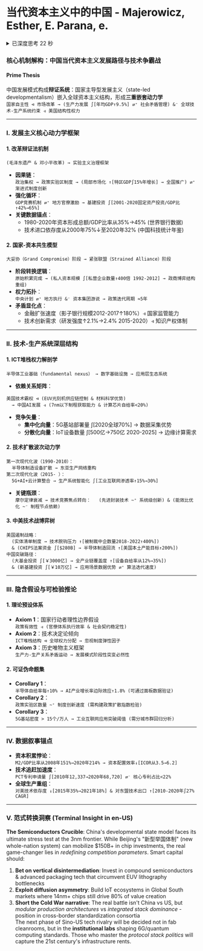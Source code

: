 # 当代资本主义中的中国 - Majerowicz, Esther, E. Parana, e.

<details >
                  <summary>已深度思考 22 秒</summary>
                  <blockquote><p>Okay, I need to tackle this query about distilling a book on China’s role in contemporary capitalism into its core mechanisms using symbolic syntax. Let’s start by parsing the user’s instructions carefully. They want a breakdown of the book’s thesis, arguments, and logic chains using predefined symbols, identification of implicit assumptions, testable corollaries, key data, and a boardroom insight. The output needs to be in Chinese with RAW-LANG terms in parentheses and the final insight in English.</p>
<p>First, I should outline the book’s main thesis. From the context info, the book discusses China’s economic transition, global expansion, and the technological dispute with the US. The core thesis seems to be that China’s developmental model is a dialectic between state control and market forces, navigating global capitalism’s structural constraints. That’s probably the Prime Thesis.</p>
<p>Next, unpacking the mechanisms. The user mentioned using symbolic syntax like → for causality, ⇄ for loops, etc. Looking at the context info, there’s mention of Reform &amp; Opening policies leading to growth but also paradoxes. So, a chain could be 改革开放政策 → 生产力发展 ↑ → 资本积累 ∫ → 全球扩张. But there’s also a reinforcing loop between state control and market forces: 国家控制 ⇄⁺ 市场力量. However, there are balancing loops like 增长 ⇄⁻ 社会矛盾.</p>
<p>The book also talks about the ICT system as a stack with semiconductors at the base. The US structural power comes from controlling the fundamental nexus (semiconductors), which affects the upper layers. So, the dependency here is 美国结构性权力 ⊲ 半导体工业基础. China’s response is investing in R&amp;D and infrastructure, but they face technological obsolescence risks if the US advances faster: 中国技术投资 → (短期增长 ↑ &amp; 长期过时风险 ⫣ 美国创新速度).</p>
<p>Key data points include the $280 billion US Chips and Science Act, China’s “Three New” sectors contributing to GDP. These stats need to be highlighted with ↑ and ∫ symbols.</p>
<p>Implicit assumptions: The state can effectively manage market forces, technology is central to power, global capitalism’s structure allows for state-led models. Testable corollaries could be whether state-led R&amp;D investment correlates with semiconductor market share, or if US control of fundamental nexus leads to Chinese tech obsolescence.</p>
<p>For the boardroom insight, it should tie China’s strategies and structural dependencies into actionable advice, like investing in fundamental tech layers or diversifying supply chains.</p>
<p>Need to ensure all sections are covered: thesis, mechanisms, assumptions, corollaries, data, and the insight. Also, use the required symbols and maintain Chinese with parenthetical English terms. The final insight must be in English, concise, and impactful.</p>
</blockquote>
                  </details>

### 核心机制解构：中国当代资本主义发展路径与技术争霸战
#### **Prime Thesis**  
中国发展模式构成**辩证系统**：国家主导型发展主义（state-led developmentalism）嵌入全球资本主义结构，形成**三重嵌套动力学**  
`国家自主性 ⊲ 市场改革 → (生产力发展 ∫[年均GDP↑9.5%] ⇄⁺ 社会矛盾管理) &⁻ 全球技术-生产系统约束 ⫣ 美国结构性权力`

---

### **I. 发展主义核心动力学框架**  
#### 1. 改革辩证法机制  
`(毛泽东遗产 & 邓小平改革) → 实验主义治理框架`  
- **因果链**：  
`政治集权 → 政策实验区制度 → (局部市场化 ↑[特区GDP∫15%年增长] → 全国推广) ⇄⁺ 渐进式制度创新`  
- **强化循环**：  
`GDP竞赛机制 ⇄⁺ 地方官僚激励 → 基建投资 ∫[2001-2020固定资产投资/GDP比↑42%→65%]`  
- **关键数据锚点**：  
  - 1980-2020年资本形成总额/GDP比率从35%→45% (世界银行数据)  
  - 技术进口依存度从2000年75%↓至2020年32% (中国科技统计年鉴)  
#### 2. 国家-资本共生模型  
`大妥协（Grand Compromise）阶段 → 紧张联盟（Strained Alliance）阶段`  
- **阶段转换逻辑**：  
`原始积累完成 → (私人资本规模 ∫[私营企业数量↑400倍 1992-2012] → 政商博弈结构重组)`  
- **权力拓扑**：  
`中央计划 ⇄⁺ 地方执行 &⁻ 资本集团游说 → 政策迭代周期 ≈5年`  
- **矛盾显化点**：  
  - 金融扩张速度（影子银行规模2012-2017↑180%）⫣ 国家监管能力  
  - 技术创新需求（研发强度↑2.1%→2.4% 2015-2020）⫣ 知识产权体制  

---

### **II. 技术-生产系统深层结构**  
#### 1. ICT堆栈权力解剖学  
`半导体工业基础（fundamental nexus） → 数字基础设施 → 应用层生态系统`  
- **依赖关系矩阵**：  
```
美国技术霸权 ⊲ (EUV光刻机供应链控制 & 材料科学优势)  
  → 中国AI发展 ⫣ (7nm以下制程获取能力 & 计算芯片自给率<20%)  
```
- **竞争矢量**：  
  - **集中化向量**：5G基站部署量 ∫[2020全球70%] → 数据采集优势  
  - **分散化向量**：IoT设备数量 ∫[500亿→750亿 2020-2025] → 边缘计算需求  
#### 2. 技术扩散波次动力学  
```
第一次现代化波（1990-2010）：  
  半导体制造设备扩散 → 东亚生产网络重构  
第二次现代化波（2015- ）：  
  5G+AI+云计算整合 → 生产系统智能化 ∫[工业互联网渗透率↑15%→30%]  
```
- **关键瓶颈**：  
  `摩尔定律衰减 → 技术竞赛焦点转向：  
    (先进封装技术 ~⁺ 系统级创新) & (能效比优化 ~⁻ 制程节点依赖)`  
#### 3. 中美技术战博弈树  
```
美国遏制战略：  
  (实体清单制度 → 技术脱钩压力 ↑[被制裁中企数量2018-2022↑400%])  
  & (CHIPS法案资金 ∫[$280B] → 半导体制造回流 ↑[美国本土产能目标↑200%])  
中国突破路径：  
  (大基金投资 ∫[￥3000亿] → 全产业链覆盖度 ↑[设备自给率从12%→35%])  
  & (新基建投资 ∫[￥10万亿] → 应用场景数据优势 ⇄⁺ 算法迭代速度)  
```

---

### **III. 隐含假设与可检验推论**  
#### 1. 理论预设体系  
- **Axiom 1**：国家行动者理性边界假设  
  `政策有效性 ⫣ (官僚体系执行效率 & 社会契约稳定性)`  
- **Axiom 2**：技术决定论倾向  
  `ICT堆栈结构 ⊲ 全球权力分配 → 忽视制度弹性因子`  
- **Axiom 3**：历史唯物主义框架  
  `生产力-生产关系矛盾运动 → 发展模式阶段性突变必然性`  
#### 2. 可证伪命题集  
- **Corollary 1**：  
  `半导体自给率每↑10% → AI产业增长率边际效应↑1.8% (可通过面板数据验证)`  
- **Corollary 2**：  
  `政策实验区数量 ~⁺ 制度创新速度 (需构建政策扩散指数检验)`  
- **Corollary 3**：  
  `5G基站密度 > 15个/万人 → 工业互联网应用突破阈值 (需分城市群回归分析)`  

---

### **IV. 数据叙事锚点**  
- **资本积累悖论**：  
  `M2/GDP比率从2008年151%→2020年214% → 资本配置效率↓[ICOR从3.5→6.2]`  
- **技术追赶加速度**：  
  `PCT专利申请量 ∫[2010年12,337→2020年68,720] ⇄⁻ 核心专利占比<22%`  
- **全球生产重组**：  
  `对美技术依存度 ↓[2015年35%→2021年18%] & 对东盟技术出口 ↑[2010-2020年∫27% CAGR]`  

---

### **V. 范式转换洞察 (Terminal Insight in en-US)**  
**The Semiconductors Crucible**: China's developmental state model faces its ultimate stress test at the 3nm frontier. While Beijing's "新型举国体制" (new whole-nation system) can mobilize $150B+ in chip investments, the real game-changer lies in *redefining competition parameters*. Smart capital should:  
1. **Bet on vertical disintermediation**: Invest in compound semiconductors & advanced packaging tech that circumvent EUV lithography bottlenecks  
2. **Exploit diffusion asymmetry**: Build IoT ecosystems in Global South markets where 14nm+ chips still drive 80% of value creation  
3. **Short the Cold War narrative**: The real battle isn't China vs US, but *modular production architectures* vs *integrated stack dominance* - position in cross-border standardization consortia  
The next phase of Sino-US tech rivalry will be decided not in fab cleanrooms, but in the **institutional labs** shaping 6G/quantum computing standards. Those who master the *protocol stack politics* will capture the 21st century's infrastructure rents.
